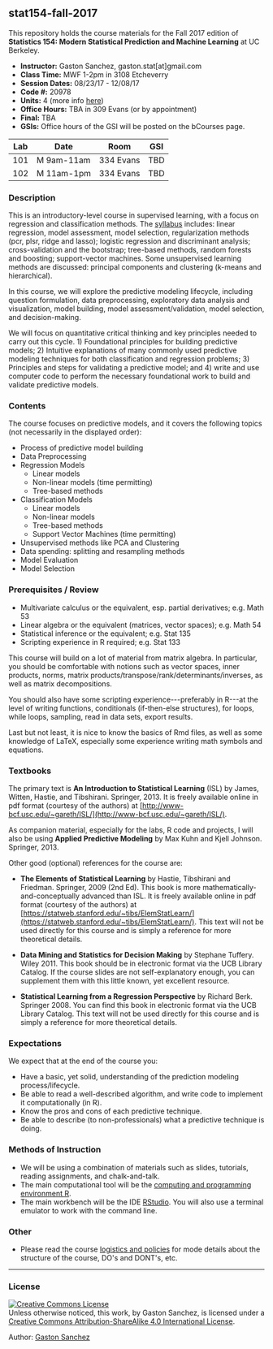 ## stat154-fall-2017

This repository holds the course materials for the Fall 2017 edition of 
__Statistics 154: Modern Statistical Prediction and Machine Learning__ at UC Berkeley.


- __Instructor:__ Gaston Sanchez, gaston.stat[at]gmail.com
- __Class Time:__ MWF 1-2pm in 3108 Etcheverry
- __Session Dates:__ 08/23/17 - 12/08/17
- __Code #:__ 20978
- __Units:__ 4 (more info [here](http://classes.berkeley.edu/content/2017-fall-stat-154-001-lec-001))
- __Office Hours:__ TBA in 309 Evans (or by appointment)
- __Final:__ TBA
- __GSIs:__ Office hours of the GSI will be posted on the bCourses page. 


| Lab | Date         | Room         | GSI             |
|-----|--------------|--------------|-----------------|
| 101 | M 9am-11am   | 334 Evans    | TBD    |
| 102 | M 11am-1pm   | 334 Evans    | TBD    |



### Description

This is an introductory-level course in supervised learning, with a focus on regression and classification methods. The [syllabus](syllabus) includes: linear regression, model assessment, model selection, regularization methods (pcr, plsr, ridge and lasso); logistic regression and  discriminant analysis; cross-validation and the bootstrap; tree-based methods, random forests and boosting; support-vector machines. Some unsupervised learning methods are discussed: principal components and clustering (k-means and hierarchical).

In this course, we will explore the predictive modeling lifecycle, including question formulation, data preprocessing, exploratory data analysis and visualization, model building, model assessment/validation, model selection, and decision-making.​ 

We will focus on quantitative critical thinking​ and key principles needed to carry out this cycle. 1) Foundational principles for building predictive models; 2) Intuitive explanations of many commonly used predictive modeling techniques for both classification and regression problems; 3) Principles and steps for validating a predictive model; and 4) write and use computer code to perform the necessary foundational work to build and validate predictive models.



### Contents

The course focuses on predictive models, and it covers the following 
topics (not necessarily in the displayed order):

- Process of predictive model building
- Data Preprocessing
- Regression Models
    + Linear models
    + Non-linear models (time permitting)
    + Tree-based methods
- Classification Models
    + Linear models
    + Non-linear models
    + Tree-based methods
    + Support Vector Machines (time permitting)
- Unsupervised methods like PCA and Clustering
- Data spending: splitting and resampling methods
- Model Evaluation
- Model Selection



### Prerequisites / Review

- Multivariate calculus or the equivalent, esp. partial derivatives; e.g. Math 53
- Linear algebra or the equivalent (matrices, vector spaces); e.g. Math 54
- Statistical inference or the equivalent; e.g. Stat 135
- Scripting experience in R required; e.g. Stat 133

This course will build on a lot of material from matrix algebra. In particular, you should be comfortable with notions such as vector spaces, inner products, norms, matrix products/transpose/rank/determinants/inverses, as well as matrix decompositions. 

You should also have some scripting experience---preferably in R---at the level of writing functions, conditionals (if-then-else structures), for loops, while loops, sampling, read in data sets, export results.

Last but not least, it is nice to know the basics of Rmd files, as well as some knowledge of LaTeX, especially some experience writing math symbols and equations.



### Textbooks

The primary text is __An Introduction to Statistical Learning__ (ISL) by James, Witten, Hastie, and Tibshirani. Springer, 2013. It is freely available online in pdf format (courtesy of the authors) at [http://www-bcf.usc.edu/~gareth/ISL/](http://www-bcf.usc.edu/~gareth/ISL/).

As companion material, especially for the labs, R code and projects, I will also be using __Applied Predictive Modeling__ by Max Kuhn and Kjell Johnson. Springer, 2013.

Other good (optional) references for the course are:

- __The Elements of Statistical Learning__ by Hastie, Tibshirani and Friedman. Springer, 2009 (2nd Ed). This book is more mathematically-and-conceptually advanced than ISL. It is freely available online in pdf format (courtesy of the authors) at [https://statweb.stanford.edu/~tibs/ElemStatLearn/](https://statweb.stanford.edu/~tibs/ElemStatLearn/). This text will not be used directly for this course and is simply a reference for more theoretical details.

- __Data Mining and Statistics for Decision Making__ by Stephane Tuffery. Wiley 2011.
This book should be in electronic format via the UCB Library Catalog. If the course slides are not self-explanatory enough, you can supplement them with this little known, yet excellent resource.

- __Statistical Learning from a Regression Perspective__ by Richard Berk. Springer 2008.
You can find this book in electronic format via the UCB Library Catalog. This text will not be used directly for this course and is simply a reference for more theoretical details.



### Expectations

We expect that at the end of the course you:

- Have a basic, yet solid, understanding of the prediction modeling process/lifecycle.
- Be able to read a well-described algorithm, and write code to implement it 
computationally (in R).
- Know the pros and cons of each predictive technique.
- Be able to describe (to non-professionals) what a predictive technique is doing.



### Methods of Instruction

- We will be using a combination of materials such as slides, tutorials, 
reading assignments, and chalk-and-talk.
- The main computational tool will be the [computing and programming environment R](https://www.r-project.org/). 
- The main workbench will be the IDE [RStudio](https://www.rstudio.com/).
You will also use a terminal emulator to work with the command line.



### Other

- Please read the course [logistics and policies](syllabus/policies.md) for mode details
about the structure of the course, DO's and DONT's, etc.



-----

### License

<a rel="license" href="http://creativecommons.org/licenses/by-sa/4.0/"><img alt="Creative Commons License" style="border-width:0" src="https://i.creativecommons.org/l/by-sa/4.0/88x31.png" /></a><br />Unless otherwise noticed, this work, by Gaston Sanchez, is licensed under a <a rel="license" href="http://creativecommons.org/licenses/by-sa/4.0/">Creative Commons Attribution-ShareAlike 4.0 International License</a>.

Author: [Gaston Sanchez](http://gastonsanchez.com)
